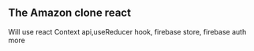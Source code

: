 ## The Amazon clone react
<p>Will use react Context api,useReducer hook, firebase store, firebase auth more</p>
